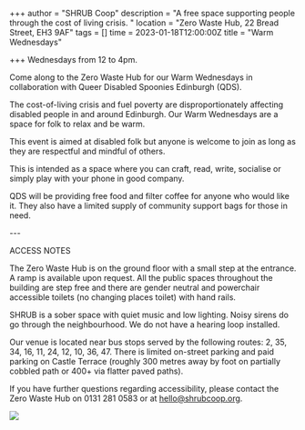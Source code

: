 +++
author = "SHRUB Coop"
description = "A free space supporting people through the cost of living crisis. "
location = "Zero Waste Hub, 22 Bread Street, EH3 9AF"
tags = []
time = 2023-01-18T12:00:00Z
title = "Warm Wednesdays"

+++
Wednesdays from 12 to 4pm.

Come along to the Zero Waste Hub for our Warm Wednesdays in collaboration with Queer Disabled Spoonies Edinburgh (QDS).

The cost-of-living crisis and fuel poverty are disproportionately affecting disabled people in and around Edinburgh. Our Warm Wednesdays are a space for folk to relax and be warm.

This event is aimed at disabled folk but anyone is welcome to join as long as they are respectful and mindful of others.

This is intended as a space where you can craft, read, write, socialise or simply play with your phone in good company.

QDS will be providing free food and filter coffee for anyone who would like it. They also have a limited supply of community support bags for those in need.

\---

ACCESS NOTES

The Zero Waste Hub is on the ground floor with a small step at the entrance. A ramp is available upon request. All the public spaces throughout the building are step free and there are gender neutral and powerchair accessible toilets (no changing places toilet) with hand rails.

SHRUB is a sober space with quiet music and low lighting. Noisy sirens do go through the neighbourhood. We do not have a hearing loop installed.

Our venue is located near bus stops served by the following routes: 2, 35, 34, 16, 11, 24, 12, 10, 36, 47. There is limited on-street parking and paid parking on Castle Terrace (roughly 300 metres away by foot on partially cobbled path or 400+ via flatter paved paths).

If you have further questions regarding accessibility, please contact the Zero Waste Hub on 0131 281 0583 or at hello@shrubcoop.org.

  
![](https://res.cloudinary.com/shrub-co-op/image/upload/v1667402437/shrubcoop.org/media/311606242_8969988666360007_562412149603727267_n_vpssnm.jpg)